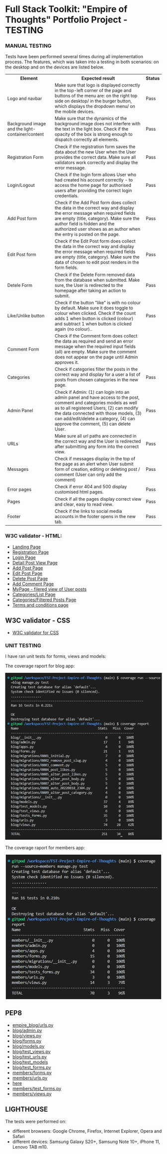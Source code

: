 # Full Stack Toolkit: "Empire of Thoughts" Portfolio Project - TESTING

<p id="welcome"></p>

### MANUAL TESTING
Tests have been performed several times during all implementation process.
The features, which was taken into a testing in both scenarios: on the desktop and on the devices are listed below.

<table>
  <tr>
    <th>Element</th>
    <th>Expected result</th>
    <th>Status</th>
  </tr>
  <tr>
    <td>Logo and navbar</td>
    <td>Make sure that logo is displayed correctly in the top-left corner of the page and buttons of the menu are: on the right top side on desktop/ in the burger button, which displays the dropdown menu/ on the mobile devices.</td>
    <td>Pass</td>
  </tr>
  <tr>
    <td>Background image and the light-container/content</td>
    <td>Make sure that the dynamics of the background image does not interfere with the text in the light box. Check if the opacity of the box is strong enough to dispatch correctly all elements.</td>
    <td>Pass</td>
  </tr>
    <tr>
    <td>Registration Form</td>
    <td>Check if the registration form saves the data about the new User when the User provides the correct data. Make sure all validators work correctly and display the error message.</td>
    <td>Pass</td>
  </tr>
    <tr>
    <td>Login/Logout</td>
    <td>Check if the login form allows User who had created his account correctly - to access the home page for authorised users after providing the correct login credentials.</td>
    <td>Pass</td>
  </tr>
    <tr>
    <td>Add Post form</td>
    <td>Check if the Add Post form does collect the data in the correct way and display the error message when required fields are empty (title, category). Make sure the author field is hidden and the authorized user shows as an author when the entry is posted on the page.</td>
    <td>Pass</td>
  </tr>
    <tr>
    <td>Edit Post form</td>
    <td>Check if the Edit Post form does collect the data in the correct way and display the error message when required fields are empty (title, category). Make sure the data of chosen to edit post renders in the form fields.</td>
    <td>Pass</td>
  </tr>
    <tr>
    <td>Detele Form</td>
    <td>Check if the Delete Form removed data from the database when submitted. Make sure, the User is redirected to the homepage after taking an action to submit.</td>
    <td>Pass</td>
  </tr>
      <tr>
    <td>Like/Unlike button</td>
    <td>Check if the button "like" is with no colour by default. Make sure it does toggle to colour when clicked. Check if the count adds 1 when button is clicked (colour) and subtract 1 when button is clicked again (no colour)..</td>
    <td>Pass</td>
  </tr>
      <tr>
    <td>Comment Form</td>
    <td>Check if the Comment form does collect the data as required and send an error message when the required input fields (all) are empty. Make sure the comment does not appear on the page until Admin approves it.</td>
  </tr>
      <tr>
    <td>Categories</td>
    <td>Check if categories filter the posts in the correct way and display for a user a list of posts from chosen categories in the new page.</td>
    <td>Pass</td>
  </tr>
      <tr>
    <td>Admin Panel</td>
    <td>Check if Admin: (1) can login into an admin panel and have access to the post, comment and categories models as well as to all registered Users, (2) can modify the data connected with those models, (3) can add/edit/delete a category, (4) can approve the comment, (5) can delete User.</td>
    <td>Pass</td>
  </tr>
        <tr>
    <td>URLs</td>
    <td>Make sure all url paths are connected in the correct way and the User is redirected after submitting any form into the correct view.</td>
    <td>Pass</td>
  </tr>
        <tr>
    <td>Messages</td>
    <td>Check if messages display in the top of the page as an alert when User submit form of creation, editing or deleting post / comment (User can only add the comment)</td>
    <td>Pass</td>
  </tr>
        <tr>
    <td>Error pages</td>
    <td>Check if error 404 and 500 display customised html pages.</td>
    <td>Pass</td>
  </tr>
          <tr>
    <td>Pages</td>
    <td>Check if all the pages display correct view and clear, easy to read view.</td>
    <td>Pass</td>
  </tr>
          <tr>
    <td>Footer</td>
    <td>Check if the links to social media accounts in the footer opens in the new tab.</td>
    <td>Pass</td>
  </tr>
</table>


### W3C validator - HTML:
- <a href="https://github.com/KlaudiaBC/FST-Project-Empire-of-Thoughts/blob/main/static/images/readme/testing/valid-html-landingp.png?raw=true">Landing Page</a>
- <a href="https://github.com/KlaudiaBC/FST-Project-Empire-of-Thoughts/blob/main/static/images/readme/testing/valid-registration.png?raw=true">Registration Page</a>
- <a href="https://github.com/KlaudiaBC/FST-Project-Empire-of-Thoughts/blob/main/static/images/readme/testing/valid-html-login.png?raw=true">Login Page</a>
- <a href="https://github.com/KlaudiaBC/FST-Project-Empire-of-Thoughts/blob/main/static/images/readme/testing/valid-html-postview.png?raw=true">Detail Post View Page</a>
- <a href="https://github.com/KlaudiaBC/FST-Project-Empire-of-Thoughts/blob/main/static/images/readme/testing/valid-add-post.png?raw=true">Add Post Page</a>
- <a href="https://github.com/KlaudiaBC/FST-Project-Empire-of-Thoughts/blob/main/static/images/readme/testing/valid-html-editpage.png?raw=true">Edit Post Page</a>
- <a href="https://github.com/KlaudiaBC/FST-Project-Empire-of-Thoughts/blob/main/static/images/readme/testing/valid-html-delete.png?raw=true">Delete Post Page</a>
- <a href="https://github.com/KlaudiaBC/FST-Project-Empire-of-Thoughts/blob/main/static/images/readme/testing/valid-add-comment.png?raw=true">Add Comment Page</a>
- <a href="https://github.com/KlaudiaBC/FST-Project-Empire-of-Thoughts/blob/main/static/images/readme/testing/valid-html-mypage.png?raw=true">MyPage - filered view of User posts</a>
- <a href="https://github.com/KlaudiaBC/FST-Project-Empire-of-Thoughts/blob/main/static/images/readme/testing/valid-html-cat-list.png?raw=true">Categories/List Page</a>
- <a href="https://github.com/KlaudiaBC/FST-Project-Empire-of-Thoughts/blob/main/static/images/readme/testing/valid-html-categories.png?raw=true">Categories/Filtered Posts Page</a>
- <a href="https://github.com/KlaudiaBC/FST-Project-Empire-of-Thoughts/blob/main/static/images/readme/testing/valid-html-terms.png?raw=true">Terms and conditions page</a>

## W3C validator - CSS
- <a href="https://github.com/KlaudiaBC/FST-Project-Empire-of-Thoughts/blob/main/static/images/readme/testing/css_validator.png?raw=true">W3C validator for CSS</a>

### UNIT TESTING
I have ran unit tests for forms, views and models:

The coverage raport for blog app:
<p align="center">
  <img src="https://github.com/KlaudiaBC/FST-Project-Empire-of-Thoughts/blob/main/static/images/readme/testing/blog-test-coverage-report.png?raw=true" alt="blog/coverage">
</p>

The coverage raport for members app:
<p align="center">
  <img src="https://github.com/KlaudiaBC/FST-Project-Empire-of-Thoughts/blob/main/static/images/readme/testing/coverage_members.png?raw=true" alt="members/coverage">
</p>


## PEP8
- <a href="https://github.com/KlaudiaBC/FST-Project-Empire-of-Thoughts/blob/main/static/images/readme/testing/pep-urls-empire.png?raw=true">empire_blog/urls.py</a>
- <a href="https://github.com/KlaudiaBC/FST-Project-Empire-of-Thoughts/blob/main/static/images/readme/testing/pep-admin-blog.png?raw=true">blog/admin.py</a>
- <a href="https://github.com/KlaudiaBC/FST-Project-Empire-of-Thoughts/blob/main/static/images/readme/testing/pep-views-blog.png?raw=true">blog/views.py</a>
- <a href="https://github.com/KlaudiaBC/FST-Project-Empire-of-Thoughts/blob/main/static/images/readme/testing/pep-forms-blog.png?raw=true">blog/forms.py</a>
- <a href="https://github.com/KlaudiaBC/FST-Project-Empire-of-Thoughts/blob/main/static/images/readme/testing/pep-models-blog.png?raw=true">blog/models.py</a>
- <a href="https://github.com/KlaudiaBC/FST-Project-Empire-of-Thoughts/blob/main/static/images/readme/testing/pep-test-views-blog.png?raw=true">blog/test_views.py</a>
- <a href="https://github.com/KlaudiaBC/FST-Project-Empire-of-Thoughts/blob/main/static/images/readme/testing/pep-test-urls-blog.png?raw=true">blog/test_urls.py</a>
- <a href="https://github.com/KlaudiaBC/FST-Project-Empire-of-Thoughts/blob/main/static/images/readme/testing/pep-test-models.png?raw=true">blog/test_models</a>
- <a href="https://github.com/KlaudiaBC/FST-Project-Empire-of-Thoughts/blob/main/static/images/readme/testing/pep-test-forms-blog.png?raw=true">blog/test_forms.py</a>
- <a href="https://github.com/KlaudiaBC/FST-Project-Empire-of-Thoughts/blob/main/static/images/readme/testing/pep-forms-members.png?raw=true">members/forms.py</a>
- <a href="https://github.com/KlaudiaBC/FST-Project-Empire-of-Thoughts/blob/main/static/images/readme/testing/pep-urls-members.png?raw=true">members/urls.py</a>
- <a href="">here</a>
- <a href="https://github.com/KlaudiaBC/FST-Project-Empire-of-Thoughts/blob/main/static/images/readme/testing/pep-test-forms-members.png?raw=true">members/test_forms.py</a>
- <a href="https://github.com/KlaudiaBC/FST-Project-Empire-of-Thoughts/blob/main/static/images/readme/testing/pep-views-members.png?raw=true">members/views.py</a>


## LIGHTHOUSE



The tests were performed on:
- different browsers: Google Chrome, Firefox, Internet Explorer, Opera and Safari
- different devices: Samsung Galaxy S20+, Samsung Note 10+, iPhone 11, Lenovo TAB m10.

